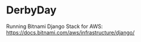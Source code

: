 # DerbyDay

Running Bitnami Django Stack for AWS: https://docs.bitnami.com/aws/infrastructure/django/

